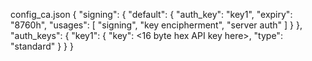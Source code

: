 config_ca.json
{
  "signing": {
    "default": {
      "auth_key": "key1",
      "expiry": "8760h",
      "usages": [
         "signing",
         "key encipherment",
         "server auth"
       ]
     }
  },
  "auth_keys": {
    "key1": {
      "key": <16 byte hex API key here>,
      "type": "standard"
    }
  }
}